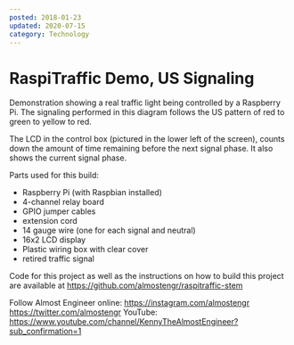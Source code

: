 ```yaml
---
posted: 2018-01-23
updated: 2020-07-15
category: Technology
---
```


# RaspiTraffic Demo, US Signaling

Demonstration showing a real traffic light being controlled by a Raspberry Pi.  The signaling performed in this diagram follows the US pattern of red to green to yellow to red.

The LCD in the control box (pictured in the lower left of the screen), counts down the amount of time remaining before the next signal phase. It also shows the current signal phase. 

Parts used for this build:
- Raspberry Pi (with Raspbian installed)
- 4-channel relay board
- GPIO jumper cables
- extension cord
- 14 gauge wire (one for each signal and neutral)
- 16x2 LCD display
- Plastic wiring box with clear cover
- retired traffic signal

Code for this project as well as the instructions on how to build this project are available at https://github.com/almostengr/raspitraffic-stem

Follow Almost Engineer online: 
https://instagram.com/almostengr
https://twitter.com/almostengr
YouTube: https://www.youtube.com/channel/KennyTheAlmostEngineer?sub_confirmation=1



